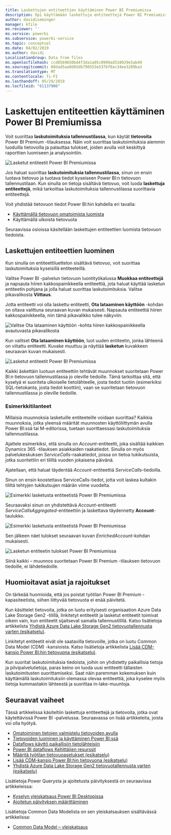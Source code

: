 ```yaml
---
title: Laskettujen entiteettien käyttäminen Power BI Premiumissa
description: Opi käyttämään laskettuja entiteettejä Power BI Premiumissa
author: davidiseminger
manager: kfile
ms.reviewer: ''
ms.service: powerbi
ms.subservice: powerbi-service
ms.topic: conceptual
ms.date: 04/02/2019
ms.author: davidi
LocalizationGroup: Data from files
ms.openlocfilehash: ccd8569650bd4f3da1a05c0999ad510029e5ab49
ms.sourcegitcommit: 60dad5aa0d85db790553e537bf8ac34ee3289ba3
ms.translationtype: MT
ms.contentlocale: fi-FI
ms.lasthandoff: 05/29/2019
ms.locfileid: "61137906"
---
```

# <a name="using-computed-entities-on-power-bi-premium"></a>Laskettujen entiteettien käyttäminen Power BI Premiumissa

Voit suorittaa **laskutoimituksia tallennustilassa**, kun käytät **tietovoita** Power BI Premium -tilauksessa. Näin voit suorittaa laskutoimituksia aiemmin luoduilla tietovoilla ja palauttaa tulokset, joiden avulla voit keskittyä raporttien luomiseen ja analysointiin. 

![Lasketut entiteetit Power BI Premiumissa](media/service-dataflows-computed-entities-premium/computed-entities-premium_00.png)

Jos haluat suorittaa **laskutoimituksia tallennustilassa**, sinun on ensin luotava tietovuo ja tuotava tiedot kyseiseen Power BI:n tietovuon tallennustilaan. Kun sinulla on tietoja sisältävä tietovuo, voit luoda **laskettuja entiteettejä**, mikä tarkoittaa laskutoimituksia tallennustilassa suorittavia entiteettejä. 

Voit yhdistää tietovuon tiedot Power BI:hin kahdella eri tavalla:

* [Käyttämällä tietovuon omatoimista luomista](service-dataflows-create-use.md)
* Käyttämällä ulkoista tietovuota

Seuraavissa osioissa käsitellään laskettujen entiteettien luomista tietovuon tiedoista.

## <a name="how-to-create-computed-entities"></a>Laskettujen entiteettien luominen 

Kun sinulla on entiteettiluettelon sisältävä tietovuo, voit suorittaa laskutoimituksia kyseisillä entiteeteillä.

Valitse Power BI -palvelun tietovuon luontityökalussa **Muokkaa entiteettejä** ja napsauta hiiren kakkospainikkeella entiteettiä, jota haluat käyttää lasketun entiteetin pohjana ja jolla haluat suorittaa laskutoimituksia. Valitse pikavalikosta **Viittaus**.

Jotta entiteetti voi olla laskettu entiteetti, **Ota lataaminen käyttöön** -kohdan on oltava valittuna seuraavan kuvan mukaisesti. Napsauta entiteettiä hiiren kakkospainikkeella, niin tämä pikavalikko tulee näkyviin.

![Valitse Ota lataaminen käyttöön -kohta hiiren kakkospainikkeella avautuvasta pikavalikosta](media/service-dataflows-computed-entities-premium/computed-entities-premium_01.png)

Kun valitset **Ota lataaminen käyttöön**, luot uuden entiteetin, jonka lähteenä on viitattu entiteetti. Kuvake muuttuu ja näyttää **lasketun** kuvakkeen seuraavan kuvan mukaisesti.

![Lasketut entiteetit Power BI Premiumissa](media/service-dataflows-computed-entities-premium/computed-entities-premium_00.png)

Kaikki äskettäin luotuun entiteettiin tehtävät muunnokset suoritetaan Power BI:n tietovuon tallennustilassa jo oleville tiedoille. Tämä tarkoittaa sitä, että kyselyä ei suoriteta ulkoiselle tietolähteelle, josta tiedot tuotiin (esimerkiksi SQL-tietokanta, josta tiedot koottiin), vaan se suoritetaan tietovuon tallennustilassa jo oleville tiedoille.

### <a name="example-use-cases"></a>Esimerkkitilanteet
Millaisia muunnoksia lasketuille entiteeteille voidaan suorittaa? Kaikkia muunnoksia, jotka yleensä määrität muunnosten käyttöliittymän avulla Power BI:ssä tai M-editorissa, tuetaan suorittaessasi laskutoimituksia tallennustilassa. 

Ajattele esimerkiksi, että sinulla on *Account*-entiteetti, joka sisältää kaikkien Dynamics 365 -tilauksen asiakkaiden raakatiedot. Sinulla on myös palvelukeskuksen *ServiceCalls*-raakatiedot, joissa on tietoa tukikutsuista, jotka suoritettiin eri tililtä vuoden jokaisena päivänä.

Ajatellaan, että haluat täydentää *Account*-entiteettiä *ServiceCalls*-tiedoilla. 

Sinun on ensin koostettava ServiceCalls-tiedot, jotta voit laskea kultakin tililtä tehtyjen tukikutsujen määrän viime vuodelta. 

![Esimerkki lasketusta entiteetistä Power BI Premiumissa](media/service-dataflows-computed-entities-premium/computed-entities-premium_02.png)

Seuraavaksi sinun on yhdistettävä *Account*-entiteetti *ServiceCallsAggregated*-entiteettiin ja laskettava täydennetty **Account**-taulukko.

![Esimerkki lasketusta entiteetistä Power BI Premiumissa](media/service-dataflows-computed-entities-premium/computed-entities-premium_03.png)

Sen jälkeen näet tulokset seuraavan kuvan *EnrichedAccount*-kohdan mukaisesti.

![Lasketun entiteetin tulokset Power BI Premiumissa](media/service-dataflows-computed-entities-premium/computed-entities-premium_04.png)

Siinä kaikki – muunnos suoritetaan Power BI Premium -tilauksen tietovuon tiedoille, ei lähdetiedoille.

## <a name="considerations-and-limitations"></a>Huomioitavat asiat ja rajoitukset

On tärkeää huomioida, että jos poistat työtilan Power BI Premium -kapasiteetista, siihen liittyvää tietovuota ei enää päivitetä. 

Kun käsittelet tietovoita, jotka on luotu erityisesti organisaation Azure Data Lake Storage Gen2 -tilillä, linkitetyt entiteetit ja lasketut entiteetit toimivat oikein vain, kun entiteetit sijaitsevat samalla tallennustilillä. Katso lisätietoja artikkelista [Yhdistä Azure Data Lake Storage Gen2 tietovuotallennusta varten (esikatselu)](service-dataflows-connect-azure-data-lake-storage-gen2.md).

Linkitetyt entiteetit eivät ole saatavilla tietovoille, jotka on luotu Common Data Model (CDM) -kansioista. Katso lisätietoja artikkelista [Lisää CDM-kansio Power BI:hin tietovuona (esikatselu)](service-dataflows-add-cdm-folder.md).

Kun suoritat laskutoimituksia tiedoista, joihin on yhdistetty paikallisia tietoja ja pilvipalvelutietoja, paras keino on luoda uusi entiteetti tällaisten laskutoimitusten suorittamiseksi. Saat näin paremman kokemuksen kuin käyttämällä laskutoimituksiin olemassa olevaa entiteettiä, joka kyselee myös tietoja kummastakin lähteestä ja suorittaa in-lake-muuntoja.

## <a name="next-steps"></a>Seuraavat vaiheet

Tässä artikkelissa käsiteltiin laskettuja entiteettejä ja tietovoita, jotka ovat käytettävissä Power BI -palvelussa. Seuraavassa on lisää artikkeleita, joista voi olla hyötyä.

* [Omatoiminen tietojen valmistelu tietovoiden avulla](service-dataflows-overview.md)
* [Tietovoiden luominen ja käyttäminen Power BI:ssä](service-dataflows-create-use.md)
* [Dataflows käyttö paikallisiin tietolähteisiin](service-dataflows-on-premises-gateways.md)
* [Power BI dataflows Kehittäjien resurssit](service-dataflows-developer-resources.md)
* [Määritä työtilan tietovuoasetukset (esikatselu)](service-dataflows-configure-workspace-storage-settings.md)
* [Lisää CDM-kansio Power BI:hin tietovuona (esikatselu)](service-dataflows-add-cdm-folder.md)
* [Yhdistä Azure Data Lake Storage Gen2 tietovuotallennusta varten (esikatselu)](service-dataflows-connect-azure-data-lake-storage-gen2.md)

Lisätietoja Power Querysta ja ajoitetusta päivityksestä on seuraavissa artikkeleissa:
* [Kyselyn yleiskatsaus Power BI Desktopissa](desktop-query-overview.md)
* [Ajoitetun päivityksen määrittäminen](refresh-scheduled-refresh.md)

Lisätietoja Common Data Modelista on sen yleiskatsauksen sisältävässä artikkelissa:
* [Common Data Model – yleiskatsaus](https://docs.microsoft.com/powerapps/common-data-model/overview)

